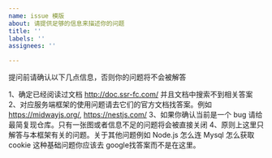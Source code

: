 ```yaml
---
name: issue 模版
about: 请提供足够的信息来描述你的问题
title: ''
labels: ''
assignees: ''

---
```


提问前请确认以下几点信息，否则你的问题将不会被解答

1、确定已经阅读过文档 http://doc.ssr-fc.com/ 并且文档中搜索不到相关答案
2、对应服务端框架的使用问题请去它们的官方文档找答案。例如 https://midwayjs.org/, https://nestjs.com/
3、如果你确认当前是一个 bug 请给最简复现仓库。只有一张图或者信息不足的问题将会被直接关闭
4、原则上这里只解答与本框架有关的问题。关于其他问题例如 Node.js 怎么连 Mysql 怎么获取 cookie 这种基础问题你应该去 google找答案而不是在这里。
